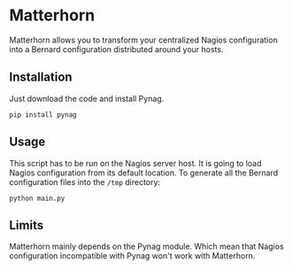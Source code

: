 # Matterhorn

Matterhorn allows you to transform your centralized Nagios configuration into
a Bernard configuration distributed around your hosts.

## Installation

Just download the code and install Pynag.

`pip install pynag`

## Usage

This script has to be run on the Nagios server host. It is going to load Nagios
configuration from its default location.
To generate all the Bernard configuration files into the `/tmp` directory:

`python main.py`

## Limits

Matterhorn mainly depends on the Pynag module. Which mean that Nagios configuration
incompatible with Pynag won't work with Matterhorn.
